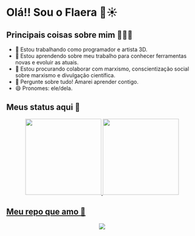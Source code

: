 # Olá!! Sou o Flaera 👋☀️

## Principais coisas sobre mim 🙋🏿‍♂️
- 🔭 Estou trabalhando como programador e artista 3D.
- 🌱 Estou aprendendo sobre meu trabalho para conhecer ferramentas novas e evoluir as atuais.
- 👯 Estou procurando colaborar com marxismo, conscientização social sobre marxismo e divulgação científica.
- 💬 Pergunte sobre tudo! Amarei aprender contigo.
- 😄 Pronomes: ele/dela.
  
## Meus status aqui 📃
<div align="center">
  <a href="github.com/Flaera">
  <img height=200 src="https://github-readme-stats.vercel.app/api?username=Flaera&count_private=true&theme=vision-friendly-dark&show_icons=true">
  <img height=200 src="https://github-readme-stats.vercel.app/api/top-langs/?username=Flaera&theme=vision-friendly-dark&layout=compact">
</div>

## Meu repo que amo 💜
<div align="center">
  <a href="github.com/Flaera/MFRG">
  <img src="https://github-readme-stats.vercel.app/api/pin/?username=Flaera&repo=MFRG&theme=vision-friendly-dark&show_owner=true">
</div>


  
